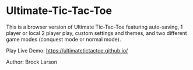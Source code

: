# Ultimate-Tic-Tac-Toe

This is a browser version of Ultimate Tic-Tac-Toe featuring auto-saving, 1 player or local 2 player play, custom settings and themes, and two different game modes (conquest mode or normal mode).

Play Live Demo: https://ultimatetictactoe.github.io/

Author: Brock Larson
